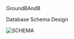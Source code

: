GroundBAndB


Database Schema Design

![SCHEMA](images/Screenshot%202025-07-30%20at%205.59.50 PM.png)
